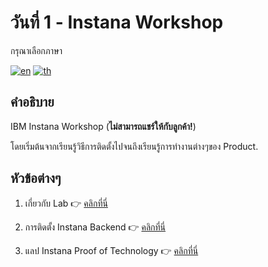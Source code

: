 # วันที่ 1 - Instana Workshop

กรุณาเลือกภาษา

[![en](https://img.shields.io/badge/lang-en-green.svg)](./README.md)
[![th](https://img.shields.io/badge/lang-th-red.svg)](./README-th.md)

## คำอธิบาย

IBM Instana Workshop (**ไม่สามารถแชร์ให้กับลูกค้า!**)

โดยเริ่มต้นจากเรียนรู้วิธีการติดตั้งไปจนถึงเรียนรู้การทำงานต่างๆของ Product.

## หัวข้อต่างๆ

1. เกี่ยวกับ Lab 👉 [คลิกที่นี่](./topic1/README-th.md)

2. การติดตั้ง Instana Backend 👉 [คลิกที่นี่](./topic2/README-th.md)

3. แลป Instana Proof of Technology 👉 [คลิกที่นี่](./topic3/README-th.md)
